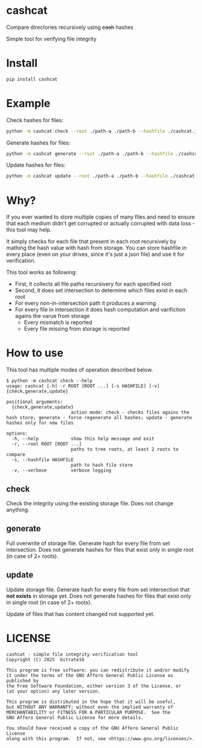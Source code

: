 # cashcat

Compare directories recursively using ~~cash~~ hashes

Simple tool for verifying file integrity

# Install

```bash
pip install cashcat
```

# Example

Check hashes for files:
```bash
python -m cashcat check --root ./path-a ./path-b --hashfile ./cashcat.json
```

Generate hashes for files:
```bash
python -m cashcat generate --root ./path-a ./path-b --hashfile ./cashcat.json
```

Update hashes for files:
```bash
python -m cashcat update --root ./path-a ./path-b --hashfile ./cashcat.json
```

# Why?

If you ever wanted to store multiple copies of many files and need to ensure that each medium didn't get corrupted or actually corrupted with data loss - this tool may help.

It simply checks for each file that present in each root recursively by mathing the hash value with hash from storage. You can store hashfile in every place (even on your drives, since it's just a json file) and use it for verification.

This tool works as following:
- First, it collects all file paths recursivery for each specified root
- Second, it does set intersection to determine which files exist in each root
- For every non-in-intersection path it produces a warning
- For every file in intersection it does hash computation and varifiction agains the varue from storage
  - Every mismatch is reported
  - Every file missing from storage is reported

# How to use

This tool has multiple modes of operation described below.

```
$ python -m cashcat check --help
usage: cashcat [-h] -r ROOT [ROOT ...] [-s HASHFILE] [-v] {check,generate,update}

positional arguments:
  {check,generate,update}
                        action mode: check - checks files agains the hash store; generate - force regenerate all hashes; update - generate hashes only for new files

options:
  -h, --help            show this help message and exit
  -r, --root ROOT [ROOT ...]
                        paths to tree roots, at least 2 roots to compare
  -s, --hashfile HASHFILE
                        path to hash file store
  -v, --verbose         verbose logging
```

## check

Check the integrity using the existing storage file. Does not change anything.

## generate

Full overwrite of storage file. Generate hash for every file from set intersection. Does not generate hashes for files that exist only in single root (in case of 2+ roots).

## update

Update storage file. Generate hash for every file from set intersection that **not exists** in storage yet. Does not generate hashes for files that exist only in single root (in case of 2+ roots).

Update of files that has content changed not supported yet.

# LICENSE

```
cashcat - simple file integrity verification tool
Copyright (C) 2025  bitrate16

This program is free software: you can redistribute it and/or modify
it under the terms of the GNU Affero General Public License as published by
the Free Software Foundation, either version 3 of the License, or
(at your option) any later version.

This program is distributed in the hope that it will be useful,
but WITHOUT ANY WARRANTY; without even the implied warranty of
MERCHANTABILITY or FITNESS FOR A PARTICULAR PURPOSE.  See the
GNU Affero General Public License for more details.

You should have received a copy of the GNU Affero General Public License
along with this program.  If not, see <https://www.gnu.org/licenses/>.
```
